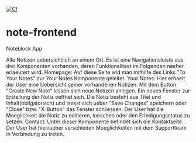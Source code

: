 [![CI](https://github.com/TrungTM98/person-frontend/actions/workflows/ci.yml/badge.svg)](https://github.com/TrungTM98/person-frontend/actions/workflows/ci.yml)
# note-frontend

Noteblock App

Alle Notizen uebersichtlich an einem Ort. 
Es ist eine Navigationsleiste aus drei Komponenten vorhanden, deren Funktionalitaet im 
Folgenden naeher erlaeutert wird.
Homepage: Auf diese Seite wid man mithilfe des Links "To Your Notes" zur Your Notes 
Komponente geleitet. 
Your Notes: Hier erhaelt der User eine Uebersicht seiner vorhandenen Notizen. Mit dem Button
"Create New Note" lassen sich neue Notizen anlegen. Ein neues Fenster zur Erstellung der Notiz 
oeffnet sich. Die Notiz besteht aus Titel und Inhalt(obligatorisch) und laesst sich ueber 
"Save Changes" speichern oder "Close" bzw. "X-Button" das Fenster schliessen. Der User hat die 
Moeglichkeit die Notiz zu editieren, loeschen oder den Erledigungsstatus zu setzen. 
Contact: Unter dieser Komponente befindet sich die Kontaktseite. Der User hat hierrueber 
verschieden Moeglichkeiten mit dem Supportteam in Verbindung zu treten. 








